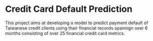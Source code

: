 # Credit Card Default Prediction
This project aims at developing a model to predict payment default of Taiwanese credit clients using their financial records spannign over 6 months consisting of over 25 financial credit card metrics.

